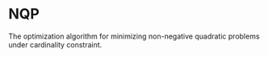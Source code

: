 # NQP
The optimization algorithm for minimizing non-negative quadratic problems under cardinality constraint.
